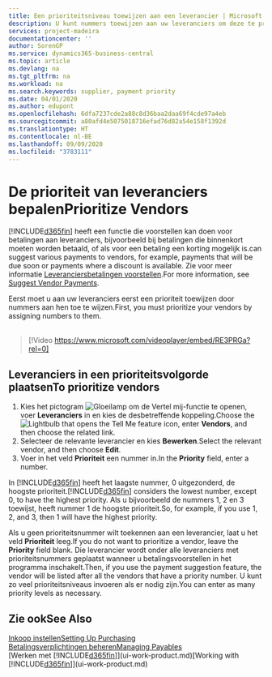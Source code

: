 ```yaml
---
title: Een prioriteitsniveau toewijzen aan een leverancier | Microsoft Docs
description: U kunt nummers toewijzen aan uw leveranciers om deze te prioriteren en betalingsvoorstellen in Business Central te vergemakkelijken.
services: project-madeira
documentationcenter: ''
author: SorenGP
ms.service: dynamics365-business-central
ms.topic: article
ms.devlang: na
ms.tgt_pltfrm: na
ms.workload: na
ms.search.keywords: supplier, payment priority
ms.date: 04/01/2020
ms.author: edupont
ms.openlocfilehash: 6dfa7237cde2a88c8d36baa2daa69f4cde97a4eb
ms.sourcegitcommit: a80afd4e5075018716efad76d82a54e158f1392d
ms.translationtype: HT
ms.contentlocale: nl-BE
ms.lasthandoff: 09/09/2020
ms.locfileid: "3783111"
---
```

# <a name="prioritize-vendors"></a><span data-ttu-id="6f9b6-103">De prioriteit van leveranciers bepalen</span><span class="sxs-lookup"><span data-stu-id="6f9b6-103">Prioritize Vendors</span></span>
[!INCLUDE[d365fin](includes/d365fin_md.md)] <span data-ttu-id="6f9b6-104">heeft een functie die voorstellen kan doen voor betalingen aan leveranciers, bijvoorbeeld bij betalingen die binnenkort moeten worden betaald, of als voor een betaling een korting mogelijk is.</span><span class="sxs-lookup"><span data-stu-id="6f9b6-104">can suggest various payments to vendors, for example, payments that will be due soon or payments where a discount is available.</span></span> <span data-ttu-id="6f9b6-105">Zie voor meer informatie [Leveranciersbetalingen voorstellen](payables-how-suggest-vendor-payments.md).</span><span class="sxs-lookup"><span data-stu-id="6f9b6-105">For more information, see [Suggest Vendor Payments](payables-how-suggest-vendor-payments.md).</span></span>

<span data-ttu-id="6f9b6-106">Eerst moet u aan uw leveranciers eerst een prioriteit toewijzen door nummers aan hen toe te wijzen.</span><span class="sxs-lookup"><span data-stu-id="6f9b6-106">First, you must prioritize your vendors by assigning numbers to them.</span></span>
<br><br>
> [!Video https://www.microsoft.com/videoplayer/embed/RE3PRGa?rel=0]

## <a name="to-prioritize-vendors"></a><span data-ttu-id="6f9b6-107">Leveranciers in een prioriteitsvolgorde plaatsen</span><span class="sxs-lookup"><span data-stu-id="6f9b6-107">To prioritize vendors</span></span>
1. <span data-ttu-id="6f9b6-108">Kies het pictogram ![Gloeilamp om de Vertel mij-functie te openen](media/ui-search/search_small.png "Vertel me wat u wilt doen"), voer **Leveranciers** in en kies de desbetreffende koppeling.</span><span class="sxs-lookup"><span data-stu-id="6f9b6-108">Choose the ![Lightbulb that opens the Tell Me feature](media/ui-search/search_small.png "Tell me what you want to do") icon, enter **Vendors**, and then choose the related link.</span></span>
2. <span data-ttu-id="6f9b6-109">Selecteer de relevante leverancier en kies **Bewerken**.</span><span class="sxs-lookup"><span data-stu-id="6f9b6-109">Select the relevant vendor, and then choose **Edit**.</span></span>
3. <span data-ttu-id="6f9b6-110">Voer in het veld **Prioriteit** een nummer in.</span><span class="sxs-lookup"><span data-stu-id="6f9b6-110">In the **Priority** field, enter a number.</span></span>

<span data-ttu-id="6f9b6-111">In [!INCLUDE[d365fin](includes/d365fin_md.md)] heeft het laagste nummer, 0 uitgezonderd, de hoogste prioriteit.</span><span class="sxs-lookup"><span data-stu-id="6f9b6-111">[!INCLUDE[d365fin](includes/d365fin_md.md)] considers the lowest number, except 0, to have the highest priority.</span></span> <span data-ttu-id="6f9b6-112">Als u bijvoorbeeld de nummers 1, 2 en 3 toewijst, heeft nummer 1 de hoogste prioriteit.</span><span class="sxs-lookup"><span data-stu-id="6f9b6-112">So, for example, if you use 1, 2, and 3, then 1 will have the highest priority.</span></span>

<span data-ttu-id="6f9b6-113">Als u geen prioriteitsnummer wilt toekennen aan een leverancier, laat u het veld **Prioriteit** leeg.</span><span class="sxs-lookup"><span data-stu-id="6f9b6-113">If you do not want to prioritize a vendor, leave the **Priority** field blank.</span></span> <span data-ttu-id="6f9b6-114">Die leverancier wordt onder alle leveranciers met prioriteitsnummers geplaatst wanneer u betalingsvoorstellen in het programma inschakelt.</span><span class="sxs-lookup"><span data-stu-id="6f9b6-114">Then, if you use the payment suggestion feature, the vendor will be listed after all the vendors that have a priority number.</span></span> <span data-ttu-id="6f9b6-115">U kunt zo veel prioriteitsniveaus invoeren als er nodig zijn.</span><span class="sxs-lookup"><span data-stu-id="6f9b6-115">You can enter as many priority levels as necessary.</span></span>

## <a name="see-also"></a><span data-ttu-id="6f9b6-116">Zie ook</span><span class="sxs-lookup"><span data-stu-id="6f9b6-116">See Also</span></span>
[<span data-ttu-id="6f9b6-117">Inkoop instellen</span><span class="sxs-lookup"><span data-stu-id="6f9b6-117">Setting Up Purchasing</span></span>](purchasing-setup-purchasing.md)  
[<span data-ttu-id="6f9b6-118">Betalingsverplichtingen beheren</span><span class="sxs-lookup"><span data-stu-id="6f9b6-118">Managing Payables</span></span>](payables-manage-payables.md)  
<span data-ttu-id="6f9b6-119">[Werken met [!INCLUDE[d365fin](includes/d365fin_md.md)]](ui-work-product.md)</span><span class="sxs-lookup"><span data-stu-id="6f9b6-119">[Working with [!INCLUDE[d365fin](includes/d365fin_md.md)]](ui-work-product.md)</span></span>

